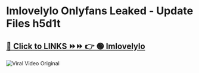 
 # Imlovelylo Onlyfans Leaked - Update Files h5d1t

## <h2><a href="https://clipsfans.com/Imlovelylo&ref=git">🔗 Click to LINKS ⏩⏩ 👉 🟢 Imlovelylo </a></h2>

<a href="https://clipsfans.com/Imlovelylo&ref=git" rel="nofollow" data-target="animated-image.originalLink"><img src="https://i.ibb.co.com/xMMVF88/686577567.gif" alt="Viral Video Original" style="max-width: 100%; display: inline-block;" data-target="animated-image.originalImage"></a>


